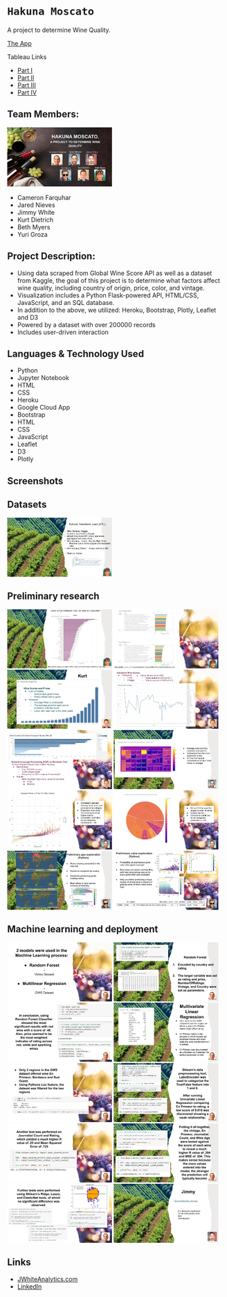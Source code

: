 # `Hakuna Moscato`
A project to determine Wine Quality.

[The App](https://hakuna-moscato.ue.r.appspot.com)

Tableau Links
* [Part I](https://public.tableau.com/app/profile/beth.myers/viz/MiscWines/MiscWineDashboard)
* [Part II](https://public.tableau.com/app/profile/beth.myers/viz/Mapofwinessizedbyscore/Map)
* [Part III](https://public.tableau.com/app/profile/beth.myers/viz/AvePricepercountry/AvePricecountry)
* [Part IV](https://public.tableau.com/app/profile/kurt.dietrich5254/viz/v1WineWorkbook/ScorebyKeyReviewWord_1)

## Team Members:
<img src="IMG/Wine.jpg" width=48%>

* Cameron Farquhar
* Jared Nieves
* Jimmy White
* Kurt Dietrich
* Beth Myers
* Yuri Groza

## Project Description:

* Using data scraped from Global Wine Score API as well as a dataset from Kaggle, the goal of this project is to determine what factors affect wine quality, including country of origin, price, color, and vintage.
* Visualization includes a Python Flask-powered API, HTML/CSS, JavaScript, and an SQL database.
* In addition to the above, we utilized: Heroku, Bootstrap, Plotly, Leaflet and D3
* Powered by a dataset with over 200000 records
* Includes user-driven interaction

## Languages & Technology Used

- Python
- Jupyter Notebook
- HTML
- CSS
- Heroku
- Google Cloud App
- Bootstrap
- HTML
- CSS
- JavaScript
- Leaflet
- D3
- Plotly

## Screenshots

## Datasets
<img src="IMG/Wine (1).jpg" width=48%>

## Preliminary research
<img src="IMG/Wine (3).jpg" width=48%> <img src="IMG/Wine (4).jpg" width=48%>
<img src="IMG/Wine (5).jpg" width=48%> <img src="IMG/Wine (6).jpg" width=48%>
<img src="IMG/Wine (7).jpg" width=48%> <img src="IMG/Wine (8).jpg" width=48%>
<img src="IMG/Wine (9).jpg" width=48%> <img src="IMG/Wine (10).jpg" width=48%>
<img src="IMG/Wine (11).jpg" width=48%> <img src="IMG/Wine (12).jpg" width=48%>
## Machine learning and deployment
<img src="IMG/Wine (14).jpg" width=48%> <img src="IMG/Wine (15).jpg" width=48%>
<img src="IMG/Wine (16).jpg" width=48%> <img src="IMG/Wine (17).jpg" width=48%>
<img src="IMG/Wine (18).jpg" width=48%> <img src="IMG/Wine (19).jpg" width=48%>
<img src="IMG/Wine (20).jpg" width=48%> <img src="IMG/Wine (21).jpg" width=48%>
<img src="IMG/Wine (22).jpg" width=48%> <img src="IMG/Wine (23).jpg" width=48%>

## Links
- [JWhiteAnalytics.com](https://jwhiteanalytics.com)
- [LinkedIn](https://www.linkedin.com/in/jimmywhite1987)
